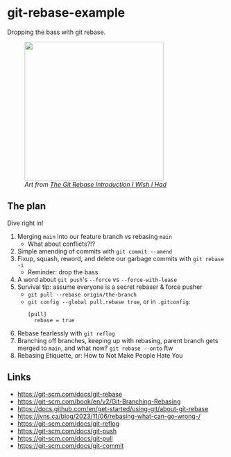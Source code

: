 # git-rebase-example

Dropping the bass with git rebase.

<figure>
  <img
    alt=""
    height="320"
    loading="lazy"
    src="https://res.cloudinary.com/practicaldev/image/fetch/s--hoIMx6MM--/c_limit%2Cf_auto%2Cfl_progressive%2Cq_auto%2Cw_800/https://thepracticaldev.s3.amazonaws.com/i/7qzryt6xov0hcsmek83n.jpg"
    width="auto"
  />
  <figcaption>
    <i>Art from <a href="https://dev.to/maxwell_dev/the-git-rebase-introduction-i-wish-id-had">The Git Rebase Introduction I Wish I Had</a></i>
  </figcaption>
</figure>

## The plan

Dive right in!

1. Merging `main` into our feature branch vs rebasing `main`
   * What about conflicts?!?
1. Simple amending of commits with `git commit --amend`
1. Fixup, squash, reword, and delete our garbage commits with `git rebase -i`
   * Reminder: drop the bass
1. A word about `git push`'s `--force` vs `--force-with-lease`
1. Survival tip: assume everyone is a secret rebaser & force pusher
   * `git pull --rebase origin/the-branch`
   * `git config --global pull.rebase true`, or in `.gitconfig`:
      ```
      [pull]
        rebase = true
      ```
1. Rebase fearlessly with `git reflog`
1. Branching off branches, keeping up with rebasing, parent branch gets merged
   to `main`, and what now? `git rebase --onto` ftw
1. Rebasing Etiquette, or: How to Not Make People Hate You

## Links

* https://git-scm.com/docs/git-rebase
* https://git-scm.com/book/en/v2/Git-Branching-Rebasing
* https://docs.github.com/en/get-started/using-git/about-git-rebase
* https://jvns.ca/blog/2023/11/06/rebasing-what-can-go-wrong-/
* https://git-scm.com/docs/git-reflog
* https://git-scm.com/docs/git-push
* https://git-scm.com/docs/git-pull
* https://git-scm.com/docs/git-commit
